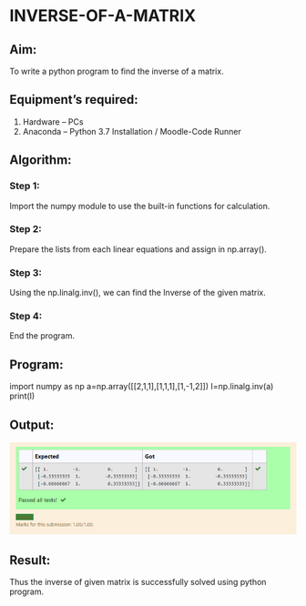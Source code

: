 # INVERSE-OF-A-MATRIX
## Aim:
To write a python program to find the inverse of a matrix.
## Equipment’s required:
1. 	Hardware – PCs
2. 	Anaconda – Python 3.7 Installation / Moodle-Code Runner
## Algorithm:
### Step 1: 
Import the numpy module to use the built-in functions for calculation.
### Step 2: 
Prepare the lists from each linear equations and assign in np.array().
### Step 3: 
Using the np.linalg.inv(), we can find the Inverse of the given matrix.
### Step 4: 
End the program.

## Program:
import numpy as np
a=np.array([[2,1,1],[1,1,1],[1,-1,2]])
I=np.linalg.inv(a)
print(I)

## Output:
![git logo](OUTPUT.PNG)
## Result:
Thus the inverse of given matrix is successfully solved using python program.

